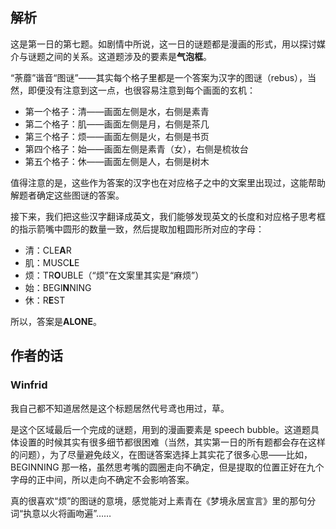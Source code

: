 ## 解析

这是第一日的第七题。如剧情中所说，这一日的谜题都是漫画的形式，用以探讨媒介与谜题之间的关系。这道题涉及的要素是**气泡框**。

“荼蘼”谐音“图谜”——其实每个格子里都是一个答案为汉字的图谜（rebus），当然，即便没有注意到这一点，也很容易注意到每个画面的玄机：

- 第一个格子：清——画面左侧是水，右侧是素青
- 第二个格子：肌——画面左侧是月，右侧是茶几
- 第三个格子：烦——画面左侧是火，右侧是书页
- 第四个格子：始——画面左侧是素青（女），右侧是梳妆台
- 第五个格子：休——画面左侧是人，右侧是树木

值得注意的是，这些作为答案的汉字也在对应格子之中的文案里出现过，这能帮助解题者确定这些图谜的答案。

接下来，我们把这些汉字翻译成英文，我们能够发现英文的长度和对应格子思考框的指示箭嘴中圆形的数量一致，然后提取加粗圆形所对应的字母：

- 清：CLE**A**R
- 肌：MUSC**L**E
- 烦：TR**O**UBLE（“烦”在文案里其实是“麻烦”）
- 始：BEGI**N**NING
- 休：R**E**ST

所以，答案是**ALONE**。

## 作者的话

### Winfrid

我自己都不知道居然是这个标题居然代号鸢也用过，草。

是这个区域最后一个完成的谜题，用到的漫画要素是 speech bubble。这道题具体设置的时候其实有很多细节都很困难（当然，其实第一日的所有题都会存在这样的问题），为了尽量避免歧义，在图谜答案选择上其实花了很多心思——比如，BEGINNING 那一格，虽然思考嘴的圆圈走向不确定，但是提取的位置正好在九个字母的正中间，所以走向不确定不会影响答案。

真的很喜欢“烦”的图谜的意境，感觉能对上素青在《梦境永居宣言》里的那句分词“执意以火将画吻遍”……